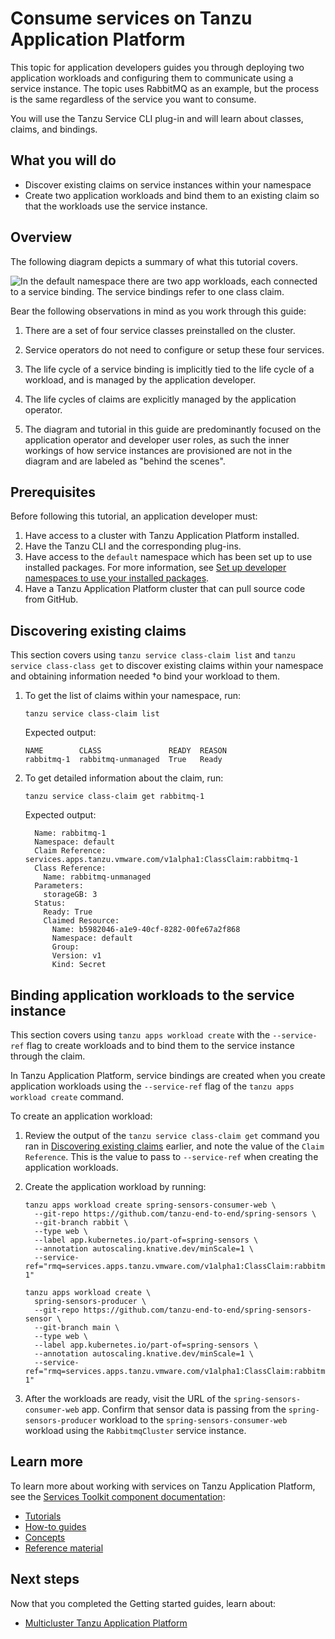 # Consume services on Tanzu Application Platform

This topic for application developers guides you through deploying two application workloads and configuring
them to communicate using a service instance.
The topic uses RabbitMQ as an example, but the process is the same regardless of the service you
want to consume.

You will use the Tanzu Service CLI plug-in and will learn about classes, claims, and bindings.

## <a id="you-will"></a>What you will do

- Discover existing claims on service instances within your namespace
- Create two application workloads and bind them to an existing claim so that
the workloads use the service instance.

## <a id="overview"></a>Overview

The following diagram depicts a summary of what this tutorial covers.

![In the default namespace there are two app workloads, each connected to a service binding. The service bindings refer to one class claim.](../images/getting-started-stk-1.png)

Bear the following observations in mind as you work through this guide:

1. There are a set of four service classes preinstalled on the cluster.

1. Service operators do not need to configure or setup these four services.

1. The life cycle of a service binding is implicitly tied to the life cycle of a workload,
   and is managed by the application developer.

1. The life cycles of claims are explicitly managed by the application operator.

1. The diagram and tutorial in this guide are predominantly focused on the application operator and
   developer user roles, as such the inner workings of how service instances are provisioned are not
   in the diagram and are labeled as "behind the scenes".

## <a id="stk-prereqs"></a> Prerequisites

Before following this tutorial, an application developer must:

1. Have access to a cluster with Tanzu Application Platform installed.
1. Have the Tanzu CLI and the corresponding plug-ins.
1. Have access to the `default` namespace which has been set up to use installed packages.
For more information, see [Set up developer namespaces to use your installed packages](../install-online/set-up-namespaces.hbs.md).
1. Have a Tanzu Application Platform cluster that can pull source code from GitHub.

## <a id="stk-discover-claims"></a> Discovering existing claims

This section covers using `tanzu service class-claim list` and `tanzu service class-class get`
to discover existing claims within your namespace and obtaining information needed †o bind your
workload to them.

1. To get the list of claims within your namespace, run:

    ```console
    tanzu service class-claim list
    ```

    Expected output:

    ```console
    NAME        CLASS               READY  REASON
    rabbitmq-1  rabbitmq-unmanaged  True   Ready
    ```

1. To get detailed information about the claim, run:

    ```console
    tanzu service class-claim get rabbitmq-1
    ```

    Expected output:

    ```console
      Name: rabbitmq-1
      Namespace: default
      Claim Reference: services.apps.tanzu.vmware.com/v1alpha1:ClassClaim:rabbitmq-1
      Class Reference:
        Name: rabbitmq-unmanaged
      Parameters:
        storageGB: 3
      Status:
        Ready: True
        Claimed Resource:
          Name: b5982046-a1e9-40cf-8282-00fe67a2f868
          Namespace: default
          Group:
          Version: v1
          Kind: Secret
    ```

## <a id="stk-bind"></a> Binding application workloads to the service instance

This section covers using `tanzu apps workload create` with the `--service-ref` flag to create
workloads and to bind them to the service instance through the claim.

In Tanzu Application Platform, service bindings are created when you create application workloads
using the `--service-ref` flag of the `tanzu apps workload create` command.

To create an application workload:

1. Review the output of the `tanzu service class-claim get` command you ran in
[Discovering existing claims](#stk-discover-claims) earlier, and note the value of the `Claim Reference`.
This is the value to pass to `--service-ref` when creating the application workloads.

1. Create the application workload by running:

    ```console
    tanzu apps workload create spring-sensors-consumer-web \
      --git-repo https://github.com/tanzu-end-to-end/spring-sensors \
      --git-branch rabbit \
      --type web \
      --label app.kubernetes.io/part-of=spring-sensors \
      --annotation autoscaling.knative.dev/minScale=1 \
      --service-ref="rmq=services.apps.tanzu.vmware.com/v1alpha1:ClassClaim:rabbitmq-1"

    tanzu apps workload create \
      spring-sensors-producer \
      --git-repo https://github.com/tanzu-end-to-end/spring-sensors-sensor \
      --git-branch main \
      --type web \
      --label app.kubernetes.io/part-of=spring-sensors \
      --annotation autoscaling.knative.dev/minScale=1 \
      --service-ref="rmq=services.apps.tanzu.vmware.com/v1alpha1:ClassClaim:rabbitmq-1"
    ```

1. After the workloads are ready, visit the URL of the `spring-sensors-consumer-web` app.
Confirm that sensor data is passing from the `spring-sensors-producer` workload to
the `spring-sensors-consumer-web` workload using the `RabbitmqCluster` service instance.

## <a id="stk-use-cases"></a> Learn more

To learn more about working with services on Tanzu Application Platform, see the
[Services Toolkit component documentation](../services-toolkit/about.hbs.md):

- [Tutorials](../services-toolkit/tutorials/index.hbs.md)
- [How-to guides](../services-toolkit/how-to-guides/index.hbs.md)
- [Concepts](../services-toolkit/concepts/index.hbs.md)
- [Reference material](../services-toolkit/reference/index.hbs.md)

## Next steps

Now that you completed the Getting started guides, learn about:

- [Multicluster Tanzu Application Platform](../multicluster/about.md)
